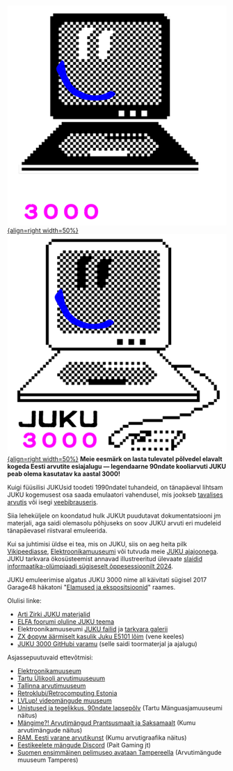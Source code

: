 [![Juku3000](images/juku3000_ruut_valge.svg#only-dark){align=right width=50%}](https://infoaed.ee/juku/)
[![Juku3000](images/juku3000_ruut_must.svg#only-light){align=right width=50%}](https://infoaed.ee/juku/)
**Meie eesmärk on lasta tulevatel põlvedel elavalt kogeda Eesti arvutite esiajalugu — legendaarne 90ndate kooliarvuti JUKU peab olema kasutatav ka aastal 3000!**

Kuigi füüsilisi JUKUsid toodeti 1990ndatel tuhandeid, on tänapäeval lihtsam JUKU kogemusest osa saada emulaatori vahendusel, mis jookseb [tavalises arvutis](mame-käivitamine.md) või isegi [veebibrauseris](https://infoaed.ee/juku/).

Siia leheküljele on koondatud hulk JUKUt puudutavat dokumentatsiooni jm materjali, aga saidi olemasolu põhjuseks on soov JUKU arvuti eri mudeleid tänapäevasel riistvaral emuleerida.

Kui sa juhtimisi üldse ei tea, mis on JUKU, siis on aeg heita pilk [Vikipeediasse](https://et.wikipedia.org/wiki/Juku_(arvuti)), [Elektroonikamuuseumi](https://elektroonikamuuseum.ee/juku_arvuti_lugu.html) või tutvuda meie [JUKU ajajoonega](ajajoon.md). JUKU tarkvara ökosüsteemist annavad illustreeritud ülevaate [slaidid informaatika-olümpiaadi sügiseselt õppesessioonilt 2024](https://p6drad-teel.net/~p6der/juku-hingeelu_2024_videota.pdf).

JUKU emuleerimise algatus JUKU 3000 nime all käivitati sügisel 2017 Garage48 häkatoni "[Elamused ja ekspositsioonid](https://garage48.org/blog/garage48-elamused-ja-ekspositsioonid-toi-tahed-taevast-raputas-ja-pani-nostalgitsema-voitja-on-ta)" raames.

Olulisi linke:

* [Arti Zirki JUKU materjalid](https://arti.ee/juku/)
* [ELFA foorumi oluline JUKU teema](https://www.elfafoorum.eu/forum/tehnikafoorumid/tark-ja-riistvara-foorum/64851-)
* Elektroonikamuuseumi [JUKU failid](https://elektroonikamuuseum.ee/failid/juku/) ja [tarkvara galerii](https://elektroonikamuuseum.ee/juku_arvuti_tarkvara.html)
* [ZX форум äärmiselt kasulik Juku E5101 lõim](https://zx-pk.ru/threads/27298-juku-e5101.html) (vene keeles)
* [JUKU 3000 GitHubi varamu](https://github.com/infoaed/juku3000) (selle saidi toormaterjal ja ajalugu)

Asjassepuutuvaid ettevõtmisi:

* [Elektroonikamuuseum](https://elektroonikamuuseum.ee/)
* [Tartu Ülikooli arvutimuuseuum](http://arvutimuuseum.ut.ee/)
* [Tallinna arvutimuuseum](http://arvutimuuseum.ee/)
* [Retroklubi/Retrocomputing Estonia](http://pushspace.com/)
* [LVLup! videomängude muuseum](https://www.rara.ee/meist/asukohad/#lvlup-videomangude-muuseum)
* [Unistused ja tegelikkus. 90ndate lapsepõlv](https://web.archive.org/web/20180204224850/https://www.mm.ee/naitused/naitus-unistused-ja-tegelikkus-90ndate-lapsepolv) (Tartu Mänguasjamuuseumi näitus)
* [Mängime?! Arvutimängud Prantsusmaalt ja Saksamaalt](https://web.archive.org/web/20170825094230/https://kumu.ekm.ee/arhiiv/naitused-2013/mangime-arvutimangud-prantsusmaalt-ja-saksamaalt/) (Kumu arvutimängude näitus)
* [RAM. Eesti varane arvutikunst](https://kumu.ekm.ee/syndmus/ram-eesti-varane-arvutikunst/) (Kumu arvutigraafika näitus)
* [Eestikeelete mängude Discord](https://discord.gg/nQvCGeNPhr) (Pait Gaming jt)
* [Suomen ensimmäinen pelimuseo avataan Tampereella](https://yle.fi/uutiset/3-9354287) (Arvutimängude muuseum Tamperes)